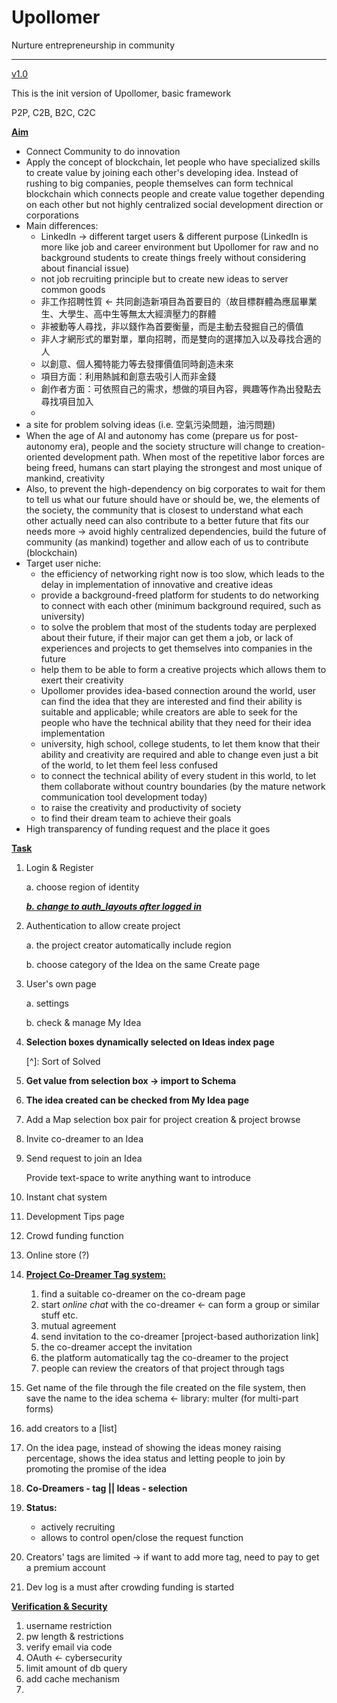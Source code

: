 # Upollomer

Nurture entrepreneurship in community

------

<u>v1.0</u>

This is the init version of Upollomer, basic framework

P2P, C2B, B2C, C2C

**<u>Aim</u>**

- Connect Community to do innovation
- Apply the concept of blockchain, let people who have specialized skills to create value by joining each other's developing idea. Instead of rushing to big companies, people themselves can form technical blockchain which connects people and create value together depending on each other but not highly centralized social development direction or corporations
- Main differences:
  - LinkedIn -> different target users & different purpose (LinkedIn is more like job and career environment but Upollomer for raw and no background students to create things freely without considering about financial issue)
  - not job recruiting principle but to create new ideas to server common goods
  - 非工作招聘性質 <- 共同創造新項目為首要目的（故目標群體為應屆畢業生、大學生、高中生等無太大經濟壓力的群體
  - 非被動等人尋找，非以錢作為首要衡量，而是主動去發掘自己的價值
  - 非人才網形式的單對單，單向招聘，而是雙向的選擇加入以及尋找合適的人
  - 以創意、個人獨特能力等去發揮價值同時創造未來
  - 項目方面：利用熱誠和創意去吸引人而非金錢
  - 創作者方面：可依照自己的需求，想做的項目內容，興趣等作為出發點去尋找項目加入
  - 
- a site for problem solving ideas (i.e. 空氣污染問題，油污問題)
- When the age of AI and autonomy has come (prepare us for post-autonomy era), people and the society structure will change to creation-oriented development path. When most of the repetitive labor forces are being freed, humans can start playing the strongest and most unique of mankind, creativity
- Also, to prevent the high-dependency on big corporates to wait for them to tell us what our future should have or should be, we, the elements of the society, the community that is closest to understand what each other actually need can also contribute to a better future that fits our needs more -> avoid highly centralized dependencies, build the future of community (as mankind) together and allow each of us to contribute (blockchain)
- Target user niche:
  - the efficiency of networking right now is too slow, which leads to the delay in implementation of innovative and creative ideas
  - provide a background-freed platform for students to do networking to connect with each other (minimum background required, such as university)
  - to solve the problem that most of the students today are perplexed about their future, if their major can get them a job, or lack of experiences and projects to get themselves into companies in the future
  - help them to be able to form a creative projects which allows them to exert their creativity
  - Upollomer provides idea-based connection around the world, user can find the idea that they are interested and find their ability is suitable and applicable; while creators are able to seek for the people who have the technical ability that they need for their idea implementation
  - university, high school, college students, to let them know that their ability and creativity are required and able to change even just a bit of the world, to let them feel less confused
  - to connect the technical ability of every student in this world, to let them collaborate without country boundaries (by the mature network communication tool development today)
  - to raise the creativity and productivity of society
  - to find their dream team to achieve their goals
- High transparency of funding request and the place it goes

**<u>Task</u>**

1. Login & Register

   a. choose region of identity

   <u>***b. change to auth_layouts after logged in***</u>

2. Authentication to allow create project

   a. the project creator automatically include region

   b. choose category of the Idea on the same Create page

3. User's own page

   a. settings

   b. check & manage My Idea

4. **Selection boxes dynamically selected on Ideas index page**

   [^]: Sort of Solved

5. **Get value from selection box -> import to Schema**

6. **The idea created can be checked from My Idea page**

7. Add a Map selection box pair for project creation & project browse

8. Invite co-dreamer to an Idea

9. Send request to join an Idea

   Provide text-space to write anything want to introduce

10. Instant chat system

11. Development Tips page

12. Crowd funding function

13. Online store (?)

14. **<u>Project Co-Dreamer Tag system:</u>**

    1. find a suitable co-dreamer on the co-dream page
    2. start *online chat* with the co-dreamer <- can form a group or similar stuff etc.
    3. mutual agreement
    4. send invitation to the co-dreamer [project-based authorization link]
    5. the co-dreamer accept the invitation
    6. the platform automatically tag the co-dreamer to the project
    7. people can review the creators of that project through tags

15. Get name of the file through the file created on the file system, then save the name to the idea schema <- library: multer (for multi-part forms)

16. add creators to a [list]

17. On the idea page, instead of showing the ideas money raising percentage, shows the idea status and letting people to join by promoting the promise of the idea

18. **Co-Dreamers - tag || Ideas - selection**

19. **Status:**

    - actively recruiting
    - allows to control open/close the request function
    
20. Creators' tags are limited -> if want to add more tag, need to pay to get a premium account

21. Dev log is a must after crowding funding is started

**<u>Verification & Security</u>**

1. username restriction
2. pw length & restrictions
3. verify email via code
4. OAuth <- cybersecurity
5. limit amount of db query
6. add cache mechanism
7. 

